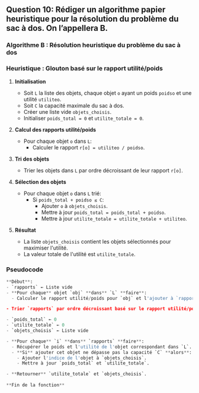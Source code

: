 ## Question 10: Rédiger un algorithme papier heuristique pour la résolution du problème du sac à dos. On l’appellera B.

### Algorithme B : Résolution heuristique du problème du sac à dos

### Heuristique : Glouton basé sur le rapport utilité/poids

1. **Initialisation**
   - Soit `L` la liste des objets, chaque objet `o` ayant un poids `poidso` et une utilité `utiliteo`.
   - Soit `C` la capacité maximale du sac à dos.
   - Créer une liste vide `objets_choisis`.
   - Initialiser `poids_total = 0` et `utilite_totale = 0`.

2. **Calcul des rapports utilité/poids**
   - Pour chaque objet `o` dans `L`:
     - Calculer le rapport `r[o] = utiliteo / poidso`.

3. **Tri des objets**
   - Trier les objets dans `L` par ordre décroissant de leur rapport `r[o]`.

4. **Sélection des objets**
   - Pour chaque objet `o` dans `L` trié:
     - Si `poids_total + poidso ≤ C`:
       - Ajouter `o` à `objets_choisis`.
       - Mettre à jour `poids_total = poids_total + poidso`.
       - Mettre à jour `utilite_totale = utilite_totale + utiliteo`.

5. **Résultat**
   - La liste `objets_choisis` contient les objets sélectionnés pour maximiser l'utilité.
   - La valeur totale de l'utilité est `utilite_totale`.

### Pseudocode

```python
**Début**:
- `rapports` ← Liste vide
- **Pour chaque** objet `obj` **dans** `L` **faire**:
  - Calculer le rapport utilité/poids pour `obj` et l'ajouter à `rapports`.

- Trier `rapports` par ordre décroissant basé sur le rapport utilité/poids.

- `poids_total` ← 0
- `utilite_totale` ← 0
- `objets_choisis` ← Liste vide

- **Pour chaque** `i` **dans** `rapports` **faire**:
  - Récupérer le poids et l'utilité de l'objet correspondant dans `L`.
  - **Si** ajouter cet objet ne dépasse pas la capacité `C` **alors**:
    - Ajouter l'indice de l'objet à `objets_choisis`.
    - Mettre à jour `poids_total` et `utilite_totale`.

- **Retourner** `utilite_totale` et `objets_choisis`.
  
**Fin de la fonction**
```